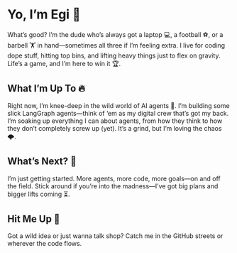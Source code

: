# Yo, I’m Egi 💪

What’s good? I’m the dude who’s always got a laptop 💻, a football ⚽, or a barbell 🏋️ in hand—sometimes all three if I’m feeling extra. I live for coding dope stuff, hitting top bins, and lifting heavy things just to flex on gravity. Life’s a game, and I’m here to win it 🏆.

## What I’m Up To 🔥

Right now, I’m knee-deep in the wild world of AI agents 🤖. I’m building some slick LangGraph agents—think of ‘em as my digital crew that’s got my back. I’m soaking up everything I can about agents, from how they think to how they don’t completely screw up (yet). It’s a grind, but I’m loving the chaos 🌩️.

## What’s Next? 🚀

I’m just getting started. More agents, more code, more goals—on and off the field. Stick around if you’re into the madness—I’ve got big plans and bigger lifts coming ⏳.

## Hit Me Up 📩

Got a wild idea or just wanna talk shop? Catch me in the GitHub streets or wherever the code flows.
<!--
**Eggmen11/Eggmen11** is a ✨ _special_ ✨ repository because its `README.md` (this file) appears on your GitHub profile.

Here are some ideas to get you started:

- 🔭 I’m currently working on ...
- 🌱 I’m currently learning ...
- 👯 I’m looking to collaborate on ...
- 🤔 I’m looking for help with ...
- 💬 Ask me about ...
- 📫 How to reach me: ...
- 😄 Pronouns: ...
- ⚡ Fun fact: ...
-->
